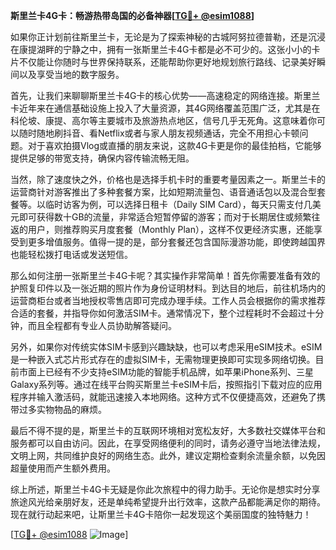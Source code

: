 **斯里兰卡4G卡：畅游热带岛国的必备神器[[TG💪+ @esim1088](https://t.me/s/esim1088)]**

如果你正计划前往斯里兰卡，无论是为了探索神秘的古城阿努拉德普勒，还是沉浸在康提湖畔的宁静之中，拥有一张斯里兰卡4G卡都是必不可少的。这张小小的卡片不仅能让你随时与世界保持联系，还能帮助你更好地规划旅行路线、记录美好瞬间以及享受当地的数字服务。

首先，让我们来聊聊斯里兰卡4G卡的核心优势——高速稳定的网络连接。斯里兰卡近年来在通信基础设施上投入了大量资源，其4G网络覆盖范围广泛，尤其是在科伦坡、康提、高尔等主要城市及旅游热点地区，信号几乎无死角。这意味着你可以随时随地刷抖音、看Netflix或者与家人朋友视频通话，完全不用担心卡顿问题。对于喜欢拍摄Vlog或直播的朋友来说，这款4G卡更是你的最佳拍档，它能够提供足够的带宽支持，确保内容传输流畅无阻。

当然，除了速度快之外，价格也是选择手机卡时的重要考量因素之一。斯里兰卡的运营商针对游客推出了多种套餐方案，比如短期流量包、语音通话包以及混合型套餐等。以临时访客为例，可以选择日租卡（Daily SIM Card），每天只需支付几美元即可获得数十GB的流量，非常适合短暂停留的游客；而对于长期居住或频繁往返的用户，则推荐购买月度套餐（Monthly Plan），这样不仅更经济实惠，还能享受到更多增值服务。值得一提的是，部分套餐还包含国际漫游功能，即使跨越国界也能轻松拨打电话或发送短信。

那么如何注册一张斯里兰卡4G卡呢？其实操作非常简单！首先你需要准备有效的护照复印件以及一张近期的照片作为身份证明材料。到达目的地后，前往机场内的运营商柜台或者当地授权零售店即可完成办理手续。工作人员会根据你的需求推荐合适的套餐，并指导你如何激活SIM卡。通常情况下，整个过程耗时不会超过十分钟，而且全程都有专业人员协助解答疑问。

另外，如果你对传统实体SIM卡感到兴趣缺缺，也可以考虑采用eSIM技术。eSIM是一种嵌入式芯片形式存在的虚拟SIM卡，无需物理更换即可实现多网络切换。目前市面上已经有不少支持eSIM功能的智能手机品牌，如苹果iPhone系列、三星Galaxy系列等。通过在线平台购买斯里兰卡eSIM卡后，按照指引下载对应的应用程序并输入激活码，就能迅速接入本地网络。这种方式不仅便捷高效，还避免了携带过多实物物品的麻烦。

最后不得不提的是，斯里兰卡的互联网环境相对宽松友好，大多数社交媒体平台和服务都可以自由访问。因此，在享受网络便利的同时，请务必遵守当地法律法规，文明上网，共同维护良好的网络生态。此外，建议定期检查剩余流量余额，以免因超量使用而产生额外费用。

综上所述，斯里兰卡4G卡无疑是你此次旅程中的得力助手。无论你是想实时分享旅途风光给亲朋好友，还是单纯希望提升出行效率，这款产品都能满足你的期待。现在就行动起来吧，让斯里兰卡4G卡陪你一起发现这个美丽国度的独特魅力！

[[TG💪+ @esim1088](https://t.me/s/esim1088) ![Image](https://i.postimg.cc/4NQfJmqS/Snipaste-2025-05-13-00-14-12.png)]